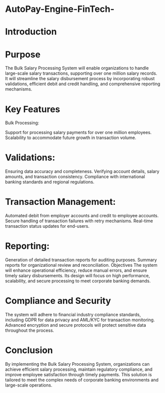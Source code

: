 # AutoPay-Engine-FinTech-

# Introduction
# Purpose
The Bulk Salary Processing System will enable organizations to handle large-scale salary transactions, supporting over one million salary records. It will streamline the salary disbursement process by incorporating robust validations, efficient debit and credit handling, and comprehensive reporting mechanisms.

# Key Features
Bulk Processing:

Support for processing salary payments for over one million employees.
Scalability to accommodate future growth in transaction volume.

# Validations:

Ensuring data accuracy and completeness.
Verifying account details, salary amounts, and transaction consistency.
Compliance with international banking standards and regional regulations.

# Transaction Management:

Automated debit from employer accounts and credit to employee accounts.
Secure handling of transaction failures with retry mechanisms.
Real-time transaction status updates for end-users.

# Reporting:

Generation of detailed transaction reports for auditing purposes.
Summary reports for organizational review and reconciliation.
Objectives
The system will enhance operational efficiency, reduce manual errors, and ensure timely salary disbursements. Its design will focus on high performance, scalability, and secure processing to meet corporate banking demands.

# Compliance and Security
The system will adhere to financial industry compliance standards, including GDPR for data privacy and AML/KYC for transaction monitoring. Advanced encryption and secure protocols will protect sensitive data throughout the process.

# Conclusion
By implementing the Bulk Salary Processing System, organizations can achieve efficient salary processing, maintain regulatory compliance, and improve employee satisfaction through timely payments. This solution is tailored to meet the complex needs of corporate banking environments and large-scale operations.
